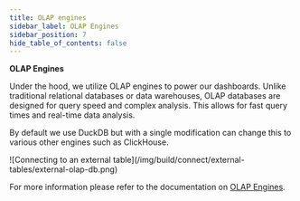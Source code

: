 ```yaml
---
title: OLAP engines
sidebar_label: OLAP Engines
sidebar_position: 7
hide_table_of_contents: false
---
```


**OLAP Engines**

Under the hood, we utilize OLAP engines to power our dashboards. Unlike traditional relational databases or data warehouses, OLAP databases are designed for query speed and complex analysis. This allows for fast query times and real-time data analysis.

By default we use DuckDB but with a single modification can change this to various other engines such as ClickHouse.


<div className="center-content">
![Connecting to an external table](/img/build/connect/external-tables/external-olap-db.png)
</div>


For more information please refer to the documentation on <a href='https://docs.rilldata.com/build/olap/' target="_blank">OLAP Engines</a>.
